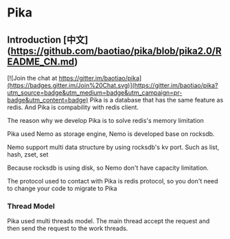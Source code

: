 # Pika
## Introduction [中文] (https://github.com/baotiao/pika/blob/pika2.0/README_CN.md)
[![Join the chat at https://gitter.im/baotiao/pika](https://badges.gitter.im/Join%20Chat.svg)](https://gitter.im/baotiao/pika?utm_source=badge&utm_medium=badge&utm_campaign=pr-badge&utm_content=badge)
Pika is a database that has the same feature as redis. And Pika is compability
with redis client. 

The reason why we develop Pika is to solve redis's memory limitation

Pika used Nemo as storage engine, Nemo is developed base on rocksdb.

Nemo support multi data structure by using rocksdb's kv port. Such as list,
hash, zset, set

Because rocksdb is using disk, so Nemo don't have capacity limitation.

The protocol used to contact with Pika is redis protocol, so you don't need to
change your code to migrate to Pika

### Thread Model

Pika used multi threads model. The main thread accept the request and then send
the request to the work threads.
